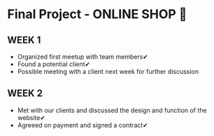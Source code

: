# Final Project - ONLINE SHOP 🚀
## WEEK 1
* Organized first meetup with team members✔
* Found a potential client✔
* Possible meeting with a client next week for further discussion
## WEEK 2
* Met with our clients and discussed the design and function of the website✔ 
* Agreeed on payment and signed a contract✔
